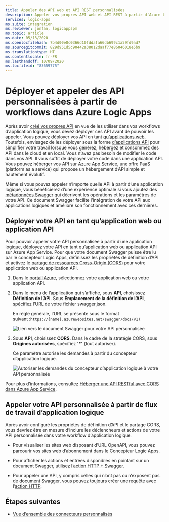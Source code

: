 ```yaml
---
title: Appeler des API web et API REST personnalisées
description: Appeler vos propres API web et API REST à partir d’Azure Logic Apps
services: logic-apps
ms.suite: integration
ms.reviewer: jonfan, logicappspm
ms.topic: article
ms.date: 05/13/2020
ms.openlocfilehash: 7b4d00e8c0366d10fddafa66db699c1a59fd9ad7
ms.sourcegitcommit: 829d951d5c90442a38012daaf77e86046018e5b9
ms.translationtype: HT
ms.contentlocale: fr-FR
ms.lasthandoff: 10/09/2020
ms.locfileid: "83659775"
---
```

# <a name="deploy-and-call-custom-apis-from-workflows-in-azure-logic-apps"></a>Déployer et appeler des API personnalisées à partir de workflows dans Azure Logic Apps

Après avoir [créé vos propres API](./logic-apps-create-api-app.md) en vue de les utiliser dans vos workflows d’application logique, vous devez déployer ces API avant de pouvoir les appeler. Vous pouvez déployer vos API en tant [qu’applications web](../app-service/overview.md). Toutefois, envisagez de les déployer sous la forme [d’applications API](../app-service/app-service-web-tutorial-rest-api.md) pour simplifier votre travail lorsque vous générez, hébergez et consommez des API dans le cloud et en local. Vous n’avez pas besoin de modifier le code dans vos API. Il vous suffit de déployer votre code dans une application API. Vous pouvez héberger vos API sur [Azure App Service](../app-service/overview.md), une offre PaaS (platform as a service) qui propose un hébergement d’API simple et hautement évolutif.

Même si vous pouvez appeler n’importe quelle API à partir d’une application logique, vous bénéficierez d’une expérience optimale si vous ajoutez des [métadonnées Swagger](https://swagger.io/specification/) qui décrivent les opérations et les paramètres de votre API. Ce document Swagger facilite l’intégration de votre API aux applications logiques et améliore son fonctionnement avec ces dernières.

## <a name="deploy-your-api-as-a-web-app-or-api-app"></a>Déployer votre API en tant qu’application web ou application API

Pour pouvoir appeler votre API personnalisée à partir d’une application logique, déployez votre API en tant qu’application web ou application API sur Azure App Service. Pour que votre document Swagger puisse être lu par le concepteur Logic Apps, définissez les propriétés de définition d’API et activez le [partage de ressources Cross-Origin (CORS)](../app-service/overview.md) pour votre application web ou application API.

1. Dans le [portail Azure](https://portal.azure.com), sélectionnez votre application web ou votre application API.

2. Dans le menu de l’application qui s’affiche, sous **API**, choisissez **Définition de l’API**. Sous **Emplacement de la définition de l’API**, spécifiez l’URL de votre fichier swagger.json.

   En règle générale, l’URL se présente sous le format suivant :`https://{name}.azurewebsites.net/swagger/docs/v1)`

   ![Lien vers le document Swagger pour votre API personnalisée](./media/logic-apps-custom-api-deploy-call/custom-api-swagger-url.png)

3. Sous **API**, choisissez **CORS**. Dans le cadre de la stratégie CORS, sous **Origines autorisées**, spécifiez **'*'** (tout autoriser).

   Ce paramètre autorise les demandes à partir du concepteur d’application logique.

   ![Autoriser les demandes du concepteur d’application logique à votre API personnalisée](./media/logic-apps-custom-api-deploy-call/custom-api-cors.png)

Pour plus d’informations, consultez [Héberger une API RESTful avec CORS dans Azure App Service](../app-service/app-service-web-tutorial-rest-api.md).

## <a name="call-your-custom-api-from-logic-app-workflows"></a>Appeler votre API personnalisée à partir de flux de travail d’application logique

Après avoir configuré les propriétés de définition d’API et le partage CORS, vous devriez être en mesure d’inclure les déclencheurs et actions de votre API personnalisée dans votre workflow d’application logique. 

*  Pour visualiser les sites web disposant d’URL OpenAPI, vous pouvez parcourir vos sites web d’abonnement dans le Concepteur Logic Apps.

*  Pour afficher les actions et entrées disponibles en pointant sur un document Swagger, utilisez [l’action HTTP + Swagger](../connectors/connectors-native-http-swagger.md).

*  Pour appeler une API, y compris celles qui n’ont pas ou n’exposent pas de document Swagger, vous pouvez toujours créer une requête avec l’[action HTTP](../connectors/connectors-native-http.md).

## <a name="next-steps"></a>Étapes suivantes

* [Vue d’ensemble des connecteurs personnalisés](../logic-apps/custom-connector-overview.md)
